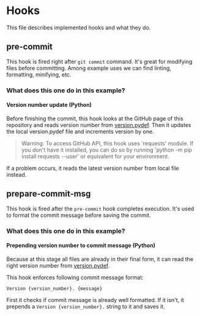 # Hooks

This file describes implemented hooks and what they do.

## pre-commit

This hook is fired right after `git commit` command. It's great for modifying files before committing. Among example uses we can find linting, formatting, minifying, etc.

### What does this one do in this example?

#### Version number update (Python)

Before finishing the commit, this hook looks at the GitHub page of this repository and reads version number from [version.pydef](../data/version.pydef). Then it updates the local version.pydef file and increments version by one.

> Warning: To access GitHub API, this hook uses 'requests' module. If you don't have it installed, you can do so by running 'python -m pip install requests --user' or equivalent for your environment.

If a problem occurs, it reads the latest version number from local file instead.

## prepare-commit-msg

This hook is fired after the `pre-commit` hook completes execution. It's used to format the commit message before saving the commit.

### What does this one do in this example?

#### Prepending version number to commit message (Python)

Because at this stage all files are already in their final form, it can read the right version number from [version.pydef](../data/version.pydef).

This hook enforces following commit message format:

```
Version {version_number}. {message}
```

First it checks if commit message is already well formatted. If it isn't, it prepends a `Version {version_number}.` string to it and saves it.
